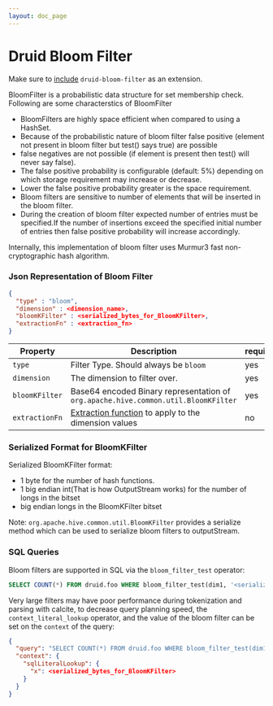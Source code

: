 ```yaml
---
layout: doc_page
---
```


# Druid Bloom Filter

Make sure to [include](../../operations/including-extensions.html) `druid-bloom-filter` as an extension.

BloomFilter is a probabilistic data structure for set membership check. 
Following are some characterstics of BloomFilter 
- BloomFilters are highly space efficient when compared to using a HashSet.
- Because of the probabilistic nature of bloom filter false positive (element not present in bloom filter but test() says true) are possible
- false negatives are not possible (if element is present then test() will never say false). 
- The false positive probability is configurable (default: 5%) depending on which storage requirement may increase or decrease. 
- Lower the false positive probability greater is the space requirement.
- Bloom filters are sensitive to number of elements that will be inserted in the bloom filter.
- During the creation of bloom filter expected number of entries must be specified.If the number of insertions exceed the specified initial number of entries then false positive probability will increase accordingly.

Internally, this implementation of bloom filter uses Murmur3 fast non-cryptographic hash algorithm.

### Json Representation of Bloom Filter
```json
{
  "type" : "bloom",
  "dimension" : <dimension_name>,
  "bloomKFilter" : <serialized_bytes_for_BloomKFilter>,
  "extractionFn" : <extraction_fn>
}
```

|Property                 |Description                   |required?                           |
|-------------------------|------------------------------|----------------------------------|
|`type`                   |Filter Type. Should always be `bloom`|yes|
|`dimension`              |The dimension to filter over. | yes |
|`bloomKFilter`           |Base64 encoded Binary representation of `org.apache.hive.common.util.BloomKFilter`| yes |
|`extractionFn`|[Extraction function](./../dimensionspecs.html#extraction-functions) to apply to the dimension values |no|


### Serialized Format for BloomKFilter
 Serialized BloomKFilter format:
 - 1 byte for the number of hash functions.
 - 1 big endian int(That is how OutputStream works) for the number of longs in the bitset
 - big endian longs in the BloomKFilter bitset
     
Note: `org.apache.hive.common.util.BloomKFilter` provides a serialize method which can be used to serialize bloom filters to outputStream.

### SQL Queries
Bloom filters are supported in SQL via the `bloom_filter_test` operator:

```sql
SELECT COUNT(*) FROM druid.foo WHERE bloom_filter_test(dim1, '<serialized_bytes_for_BloomKFilter>')
```

Very large filters may have poor performance during tokenization and parsing with calcite, to decrease query planning
speed, the `context_literal_lookup` operator, and the value of the bloom filter can be set on the `context`
of the query:

```json
{
  "query": "SELECT COUNT(*) FROM druid.foo WHERE bloom_filter_test(dim1, context_literal_lookup('x'))",
  "context": {
    "sqlLiteralLookup": {
      "x": <serialized_bytes_for_BloomKFilter>
    }
  }
}
```

